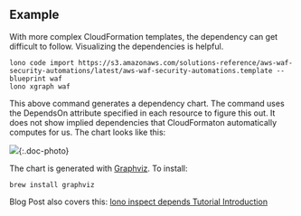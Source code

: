 ## Example

With more complex CloudFormation templates, the dependency can get difficult to follow.  Visualizing the dependencies is helpful.

    lono code import https://s3.amazonaws.com/solutions-reference/aws-waf-security-automations/latest/aws-waf-security-automations.template --blueprint waf
    lono xgraph waf

This above command generates a dependency chart.  The command uses the DependsOn attribute specified in each resource to figure this out.  It does not show implied dependencies that CloudFormaton automatically computes for us.  The chart looks like this:

![](/img/tutorial/waf-chart.png){:.doc-photo}

The chart is generated with [Graphviz](http://www.graphviz.org/). To install:

    brew install graphviz

Blog Post also covers this: [lono inspect depends Tutorial Introduction](https://blog.boltops.com/2017/09/20/lono-inspect-depends-tutorial-introduction)
